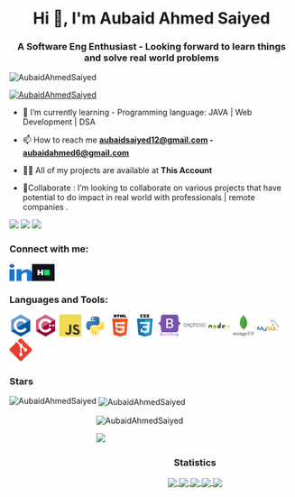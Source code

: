 <h1 align="center">Hi 👋, I'm Aubaid Ahmed Saiyed</h1>
<h3 align="center">A Software Eng Enthusiast - Looking forward to learn things and solve real world problems </h3>
<p align="left"> <img src="https://komarev.com/ghpvc/?username=AubaidAhmedSaiyed&label=Profile%20views&color=0e75b6&style=flat" alt="AubaidAhmedSaiyed" /> </p>

<p align="left"> <a href="https://github.com/ryo-ma/github-profile-trophy"><img src="https://github-profile-trophy.vercel.app/?username=AubaidAhmedSaiyed&theme=dark_lover" alt="AubaidAhmedSaiyed" /></a> </p>

- 🌱 I’m currently learning - Programming language: JAVA | Web Development | DSA 

- 📫 How to reach me **aubaidsaiyed12@gmail.com - aubaidahmed6@gmail.com**
- 👨‍💻 All of my projects are available at **This Account**
- 🤝Collaborate : I’m looking to collaborate on various projects that have potential to do impact in real world with professionals | remote companies .

<div> <a href="https://www.linkedin.com/in/aubaid-ahmed-saiyed" target="_blank"><img src="https://img.shields.io/badge/LinkedIn-0077B5?style=for-the-badge&logo=linkedin&logoColor=white" target="_blank"></a>
<a href="https://github.com/AubaidAhmedSaiyed" target="_blank"><img src="https://img.shields.io/badge/GitHub-100000?style=for-the-badge&logo=github&logoColor=white" target="_blank"></a>
<a href = "mailto:aubaidsaiyed12@gmail.com - aubaidahmed6@gmail.com"><img src="https://img.shields.io/badge/-Gmail-%23333?style=for-the-badge&logo=gmail&logoColor=white" target="_blank"></a>
</div><h3 align="left">Connect with me:</h3>
<p align="left">
<a href="https://linkedin.com/in/aubaid-ahmed-saiyed" target="blank"><img align="center" src="https://raw.githubusercontent.com/teamedwardforever/Readme-Generator/71f25dd8b98329b168142a6b782a107b75eab178/svg/Social/linked-in-alt.svg" alt="aubaid-ahmed-saiyed" height="30" width="40" /></a><a href="https://www.hackerrank.com/aubaidsaiyed12" target="blank"><img align="center" src="https://raw.githubusercontent.com/teamedwardforever/Readme-Generator/71f25dd8b98329b168142a6b782a107b75eab178/svg/Social/hackerrank.svg" alt="aubaidsaiyed12" height="30" width="40" /></a></p>

<h3 align="left">Languages and Tools:</h3>
<p align="left">
<img src="https://raw.githubusercontent.com/teamedwardforever/Readme-Generator/71f25dd8b98329b168142a6b782a107b75eab178/svg/Skills/Languages/c-original.svg" alt="C" width="40" height="40"/>
<img src="https://raw.githubusercontent.com/teamedwardforever/Readme-Generator/71f25dd8b98329b168142a6b782a107b75eab178/svg/Skills/Languages/cplusplus-original.svg" alt="CPP" width="40" height="40"/>
<img src="https://raw.githubusercontent.com/teamedwardforever/Readme-Generator/71f25dd8b98329b168142a6b782a107b75eab178/svg/Skills/Languages/javascript-original.svg" alt="Javascript" width="40" height="40"/>
<img src="https://raw.githubusercontent.com/teamedwardforever/Readme-Generator/71f25dd8b98329b168142a6b782a107b75eab178/svg/Skills/Languages/python-original.svg" alt="Python" width="40" height="40"/>
<img src="https://raw.githubusercontent.com/teamedwardforever/Readme-Generator/71f25dd8b98329b168142a6b782a107b75eab178/svg/Skills/Frontend/html5-original-wordmark.svg" alt="HTML" width="40" height="40"/>
<img src="https://raw.githubusercontent.com/teamedwardforever/Readme-Generator/71f25dd8b98329b168142a6b782a107b75eab178/svg/Skills/Frontend/css3-original-wordmark.svg" alt="Css" width="40" height="40"/>
<img src="https://raw.githubusercontent.com/teamedwardforever/Readme-Generator/71f25dd8b98329b168142a6b782a107b75eab178/svg/Skills/Frontend/bootstrap-plain-wordmark.svg" alt="Bootstrap" width="40" height="40"/>
<img src="https://raw.githubusercontent.com/teamedwardforever/Readme-Generator/71f25dd8b98329b168142a6b782a107b75eab178/svg/Skills/Backend/express-original-wordmark.svg" alt="Express" width="40" height="40"/>
<img src="https://raw.githubusercontent.com/teamedwardforever/Readme-Generator/71f25dd8b98329b168142a6b782a107b75eab178/svg/Skills/Backend/nodejs-original-wordmark.svg" alt="NodeJs" width="40" height="40"/>
<img src="https://raw.githubusercontent.com/teamedwardforever/Readme-Generator/71f25dd8b98329b168142a6b782a107b75eab178/svg/Skills/Database/mongodb-original-wordmark.svg" alt="Mongodb" width="40" height="40"/>
<img src="https://raw.githubusercontent.com/teamedwardforever/Readme-Generator/71f25dd8b98329b168142a6b782a107b75eab178/svg/Skills/Database/mysql-original-wordmark.svg" alt="Mysql" width="40" height="40"/>
<img src="https://raw.githubusercontent.com/teamedwardforever/Readme-Generator/71f25dd8b98329b168142a6b782a107b75eab178/svg/Skills/Other/git-scm-icon.svg" alt="Git" width="40" height="40"/>
</p>

<h3 align="left">Stars</h3>
<img align="left" height="180em" src="https://github-readme-stats.vercel.app/api/top-langs/?username=AubaidAhmedSaiyed&layout=compact&theme=blue-green" alt=AubaidAhmedSaiyed />

<p>&nbsp;<img align="center" height="180em" src="https://github-readme-stats.vercel.app/api?username=AubaidAhmedSaiyed&show_icons=true&locale=en&theme=blue-green" alt="AubaidAhmedSaiyed" /></p>

<p><img align="center" height="180em" src="https://github-readme-streak-stats.herokuapp.com/?user=AubaidAhmedSaiyed&theme=blue-green" alt="AubaidAhmedSaiyed" /></p>

<img src="https://user-images.githubusercontent.com/73097560/115834477-dbab4500-a447-11eb-908a-139a6edaec5c.gif"><h3 align="center">Statistics</h3>
<div align="center">
<a href="https://github.com/AubaidAhmedSaiyed">
<img align="center" src="http://github-profile-summary-cards.vercel.app/api/cards/stats?username=AubaidAhmedSaiyed&theme=2077" height="180em" />
<img align="center" src="http://github-profile-summary-cards.vercel.app/api/cards/most-commit-language?username=AubaidAhmedSaiyed&theme=blue_green" height="180em" />
<img align="center" src="http://github-profile-summary-cards.vercel.app/api/cards/repos-per-language?username=AubaidAhmedSaiyed&theme=2077" height="180em" />
<img align="center" src="http://github-profile-summary-cards.vercel.app/api/cards/productive-time?username=AubaidAhmedSaiyed&theme=2077" height="180em" />
<img align="center" src="http://github-profile-summary-cards.vercel.app/api/cards/profile-details?username=AubaidAhmedSaiyed&theme=blue_green" height="180em" />
</div>
